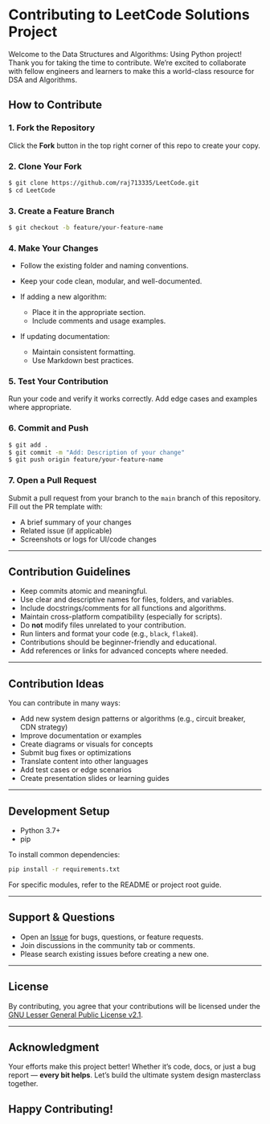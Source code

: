 # Contributing to LeetCode Solutions Project

Welcome to the Data Structures and Algorithms: Using Python project!
Thank you for taking the time to contribute. We’re excited to collaborate with fellow engineers and learners to make this a world-class resource for DSA and Algorithms.


## How to Contribute

### 1. Fork the Repository

Click the **Fork** button in the top right corner of this repo to create your copy.

### 2. Clone Your Fork

```bash
$ git clone https://github.com/raj713335/LeetCode.git
$ cd LeetCode
````

### 3. Create a Feature Branch

```bash
$ git checkout -b feature/your-feature-name
```

### 4. Make Your Changes

* Follow the existing folder and naming conventions.
* Keep your code clean, modular, and well-documented.
* If adding a new algorithm:

  * Place it in the appropriate section.
  * Include comments and usage examples.
* If updating documentation:

  * Maintain consistent formatting.
  * Use Markdown best practices.

### 5. Test Your Contribution

Run your code and verify it works correctly. Add edge cases and examples where appropriate.

### 6. Commit and Push

```bash
$ git add .
$ git commit -m "Add: Description of your change"
$ git push origin feature/your-feature-name
```

### 7. Open a Pull Request

Submit a pull request from your branch to the `main` branch of this repository. Fill out the PR template with:

* A brief summary of your changes
* Related issue (if applicable)
* Screenshots or logs for UI/code changes

---

## Contribution Guidelines

* Keep commits atomic and meaningful.
* Use clear and descriptive names for files, folders, and variables.
* Include docstrings/comments for all functions and algorithms.
* Maintain cross-platform compatibility (especially for scripts).
* Do **not** modify files unrelated to your contribution.
* Run linters and format your code (e.g., `black`, `flake8`).
* Contributions should be beginner-friendly and educational.
* Add references or links for advanced concepts where needed.

---

## Contribution Ideas

You can contribute in many ways:

* Add new system design patterns or algorithms (e.g., circuit breaker, CDN strategy)
* Improve documentation or examples
* Create diagrams or visuals for concepts
* Submit bug fixes or optimizations
* Translate content into other languages
* Add test cases or edge scenarios
* Create presentation slides or learning guides

---

## Development Setup

* Python 3.7+
* pip

To install common dependencies:

```bash
pip install -r requirements.txt
```

For specific modules, refer to the README or project root guide.

---

## Support & Questions

* Open an [Issue](https://github.com/raj713335/LeetCode/issues) for bugs, questions, or feature requests.
* Join discussions in the community tab or comments.
* Please search existing issues before creating a new one.

---

## License

By contributing, you agree that your contributions will be licensed under the [GNU Lesser General Public License v2.1](LICENSE).

---

## Acknowledgment

Your efforts make this project better! Whether it’s code, docs, or just a bug report — **every bit helps**. Let’s build the ultimate system design masterclass together.

## Happy Contributing!


